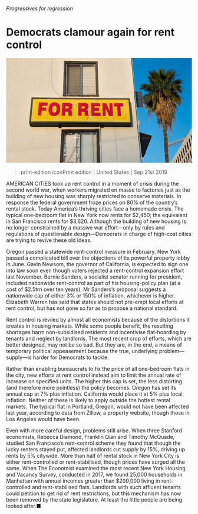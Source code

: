 ###### Progressives for regression

# Democrats clamour again for rent control 

![image](images/20190921_usp503_0.jpg) 

> print-edition iconPrint edition | United States | Sep 21st 2019 

AMERICAN CITIES took up rent control in a moment of crisis during the second world war, when workers migrated en masse to factories just as the building of new housing was sharply restricted to conserve materials. In response the federal government froze prices on 80% of the country’s rental stock. Today America’s thriving cities face a homemade crisis. The typical one-bedroom flat in New York now rents for $2,450; the equivalent in San Francisco rents for $3,620. Although the building of new housing is no longer constrained by a massive war effort—only by rules and regulations of questionable design—Democrats in charge of high-cost cities are trying to revive these old ideas. 

Oregon passed a statewide rent-control measure in February. New York passed a complicated bill over the objections of its powerful property lobby in June. Gavin Newsom, the governor of California, is expected to sign one into law soon even though voters rejected a rent-control expansion effort last November. Bernie Sanders, a socialist senator running for president, included nationwide rent-control as part of his housing-policy plan (at a cost of $2.5trn over ten years). Mr Sanders’s proposal suggests a nationwide cap of either 3% or 150% of inflation, whichever is higher. Elizabeth Warren has said that states should not pre-empt local efforts at rent control, but has not gone so far as to propose a national standard. 

Rent control is reviled by almost all economists because of the distortions it creates in housing markets. While some people benefit, the resulting shortages harm non-subsidised residents and incentivise flat-hoarding by tenants and neglect by landlords. The most recent crop of efforts, which are better designed, may not be so bad. But they are, in the end, a means of temporary political appeasement because the true, underlying problem—supply—is harder for Democrats to tackle. 

Rather than enabling bureaucrats to fix the price of all one-bedroom flats in the city, new efforts at rent control instead aim to limit the annual rate of increase on specified units. The higher this cap is set, the less distorting (and therefore more pointless) the policy becomes. Oregon has set its annual cap at 7% plus inflation. California would place it at 5% plus local inflation. Neither of these is likely to apply outside the hottest rental markets. The typical flat in Portland, Oregon, would not have been affected last year, according to data from Zillow, a property website, though those in Los Angeles would have been. 

Even with more careful design, problems still arise. When three Stanford economists, Rebecca Diamond, Franklin Qian and Timothy McQuade, studied San Francisco’s rent-control scheme they found that though the lucky renters stayed put, affected landlords cut supply by 15%, driving up rents by 5% citywide. More than half of rental stock in New York City is either rent-controlled or rent-stabilised, though prices have surged all the same. When The Economist examined the most recent New York Housing and Vacancy Survey, conducted in 2017, we found 25,000 households in Manhattan with annual incomes greater than $200,000 living in rent-controlled and rent-stabilised flats. Landlords with such affluent tenants could petition to get rid of rent restrictions, but this mechanism has now been removed by the state legislature. At least the little people are being looked after.■ 

